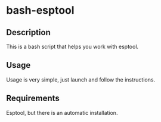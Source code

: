 <h1>bash-esptool</h1>
<h2>Description</h2>
This is a bash script that helps you work with esptool.
<h2>Usage</h2>
Usage is very simple, just launch and follow the instructions.
<h2>Requirements</h2>
Esptool, but there is an automatic installation.
